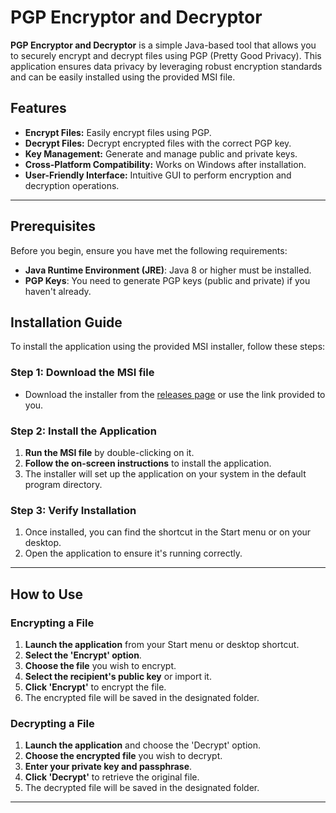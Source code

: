 # PGP Encryptor and Decryptor

**PGP Encryptor and Decryptor** is a simple Java-based tool that allows you to securely encrypt and decrypt files using PGP (Pretty Good Privacy). This application ensures data privacy by leveraging robust encryption standards and can be easily installed using the provided MSI file.

## Features
- **Encrypt Files:** Easily encrypt files using PGP.
- **Decrypt Files:** Decrypt encrypted files with the correct PGP key.
- **Key Management:** Generate and manage public and private keys.
- **Cross-Platform Compatibility:** Works on Windows after installation.
- **User-Friendly Interface:** Intuitive GUI to perform encryption and decryption operations.
  
---

## Prerequisites

Before you begin, ensure you have met the following requirements:
- **Java Runtime Environment (JRE)**: Java 8 or higher must be installed.
- **PGP Keys**: You need to generate PGP keys (public and private) if you haven't already.

## Installation Guide

To install the application using the provided MSI installer, follow these steps:

### Step 1: Download the MSI file
- Download the installer from the [releases page](#) or use the link provided to you.

### Step 2: Install the Application
1. **Run the MSI file** by double-clicking on it.
2. **Follow the on-screen instructions** to install the application.
3. The installer will set up the application on your system in the default program directory.

### Step 3: Verify Installation
1. Once installed, you can find the shortcut in the Start menu or on your desktop.
2. Open the application to ensure it's running correctly.

---

## How to Use

### Encrypting a File
1. **Launch the application** from your Start menu or desktop shortcut.
2. **Select the 'Encrypt' option**.
3. **Choose the file** you wish to encrypt.
4. **Select the recipient's public key** or import it.
5. **Click 'Encrypt'** to encrypt the file.
6. The encrypted file will be saved in the designated folder.

### Decrypting a File
1. **Launch the application** and choose the 'Decrypt' option.
2. **Choose the encrypted file** you wish to decrypt.
3. **Enter your private key and passphrase**.
4. **Click 'Decrypt'** to retrieve the original file.
5. The decrypted file will be saved in the designated folder.

---

